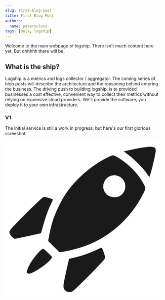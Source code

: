 ```yaml
---
slug: first-blog-post
title: First Blog Post
authors:
  name: petersulucz
tags: [hola, logship]
---
```


Welcome to the main webpage of logship. There isn't much content here yet. But ohhhhh there will be.

## What is the ship?

Logship is a metrics and logs collector / aggregator. The coming series of blob posts will describe the architecture
and the reasoning behind entering the business.
The driving push to building logship, is to provided businesses a cost effective, convenient way to collect their metrics
without relying on expensive cloud providers. We'll provide the software, you deploy it to your own infrastructure.

### V1
The initial service is still a work in progress, but here's our first glorious screeshot.

![Metrics Page screenshot](../static/img/homepage/Spaceship.svg)